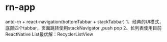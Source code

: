 # rn-app
antd-rn + react-navigation(bottomTabbar + stackTabbar)
1、经典的UI模式，底部四个tabbar，页面跳转使用stackNavigator ,push pop
2、长列表使用目前ReactNative List最优解：RecyclerListView
